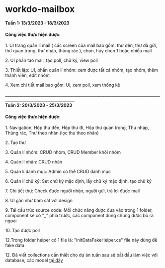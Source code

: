 # workdo-mailbox
<strong>Tuần 1: 13/3/2023 - 18/3/2023</strong>
  <h4>Công việc thực hiện được: </h4>
    <p> 1. UI trang quản lí mail ( các screen của mail bao gồm: thư đến, thư đã gửi, thư quan trọng, thư nháp, thùng rác ), chọn, hủy chọn 1 hoặc nhiều mail </p>
    <p> 2. UI phần tạo mail, tạo poll, chữ ký, view poll </p>
    <p> 3. Thiết lập:  UI, phần quản lí nhóm: xem được tất cả nhóm, tạo nhóm, thêm thành viên, edit nhóm </p>
    <p> 4. Xem chi tiết mail bao gồm: Ui, xem poll, xem thống kê </p>
<div>_________________________________________________________________________________________________________________</div>
<strong>Tuần 2: 20/3/2023 - 25/3/2023</strong>
  <h4>Công việc thực hiện được: </h4>
    <p> 1. Navigation, Hộp thư đến, Hộp thư đi, Hộp thư quan trọng, Thư nháp, Thùng rác, Thư theo nhãn (lọc thư theo nhãn)</p>
    <p> 2. Tạo thư</p>
    <p> 3. Quản lí nhóm: CRUD nhóm, CRUD Member khỏi nhóm</p>
    <p> 4. Quản lí nhãn: CRUD nhãn</p>
    <p> 5. Quản lí danh mục: Admin có thể CRUD danh mục</p>
    <p> 6. Quản lí chữ ký: Set chữ ký mặc định, lấy chữ ký mặc định, tạo chữ ký</p>
    <p> 7. Chi tiết thư: Check được người nhận, người gửi, trả lời được mail</p>
    <p> 8. UI gần như bám sát với design</p>
    <p> 9. Tái cấu trúc source code: Mỗi chức năng được đưa vào trong 1 folder, component sẽ có "_" phía trước, các component dùng chung được bỏ ra ngoài</p>
    <p> 10. Tạo được poll</p>
    <p> 12.Trong folder helper có 1 file là: "InitDataFakeHelper.cs" file này dùng để fake data</p>
    <p> 12. Đã viết collections cần thiết cho dự án tuần sau sẽ bắt đầu làm việc với database, các model 
        <a href="https://drive.google.com/file/d/1UD7hLkSYp1aRRiXFhbsQA_8uThPgP94K/view?usp=sharing">tại đây</a>
    </p>